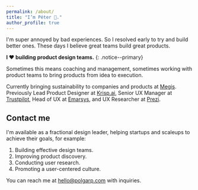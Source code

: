 ```yaml
---
permalink: /about/
title: "I’m Péter 👋."
author_profile: true
---
```


I'm super annoyed by bad experiences. So I resolved early to try and build better ones. These days I believe great teams build great products.

**I ❤️ building product design teams.**
{: .notice--primary}

Sometimes this means coaching and management, sometimes working with product teams to bring products from idea to execution.

Currently bringing sustainability to companies and products at [Megis](https://megis.studio/). Previously Lead Product Designer at [Krisp.ai](https://krisp.ai), Senior UX Manager at [Trustpilot](https://www.trustpilot.com/), Head of UX at [Emarsys](https://emarsys.com/), and UX Researcher at [Prezi](https://prezi.com/).

## Contact me

I'm available as a fractional design leader, helping startups and scaleups to achieve their goals, for example: 
1. Building effective design teams.  
2. Improving product discovery.  
3. Conducting user research.  
4. Promoting a user-centered culture.

You can reach me at [hello@polgarp.com](mailto:hello@polgarp.com) with inquiries.
